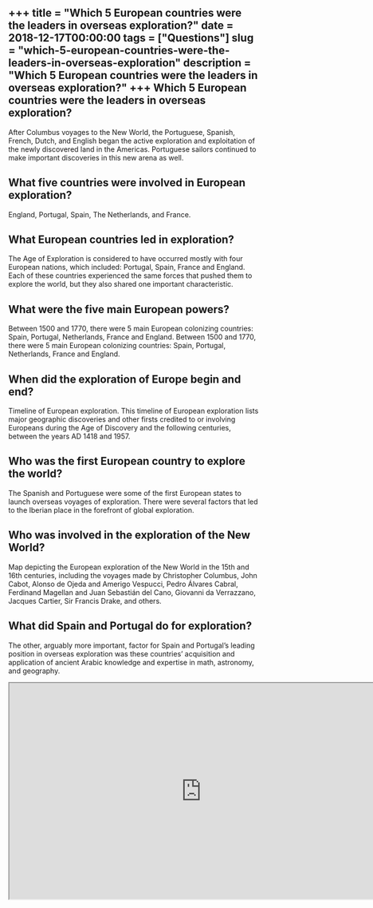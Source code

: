 +++
title = "Which 5 European countries were the leaders in overseas exploration?"
date = 2018-12-17T00:00:00
tags = ["Questions"]
slug = "which-5-european-countries-were-the-leaders-in-overseas-exploration"
description = "Which 5 European countries were the leaders in overseas exploration?"
+++
Which 5 European countries were the leaders in overseas exploration?
--------------------------------------------------------------------

After Columbus voyages to the New World, the Portuguese, Spanish, French, Dutch, and English began the active exploration and exploitation of the newly discovered land in the Americas. Portuguese sailors continued to make important discoveries in this new arena as well.

What five countries were involved in European exploration?
----------------------------------------------------------

England, Portugal, Spain, The Netherlands, and France.

What European countries led in exploration?
-------------------------------------------

The Age of Exploration is considered to have occurred mostly with four European nations, which included: Portugal, Spain, France and England. Each of these countries experienced the same forces that pushed them to explore the world, but they also shared one important characteristic.

What were the five main European powers?
----------------------------------------

Between 1500 and 1770, there were 5 main European colonizing countries: Spain, Portugal, Netherlands, France and England. Between 1500 and 1770, there were 5 main European colonizing countries: Spain, Portugal, Netherlands, France and England.

When did the exploration of Europe begin and end?
-------------------------------------------------

Timeline of European exploration. This timeline of European exploration lists major geographic discoveries and other firsts credited to or involving Europeans during the Age of Discovery and the following centuries, between the years AD 1418 and 1957.

Who was the first European country to explore the world?
--------------------------------------------------------

The Spanish and Portuguese were some of the first European states to launch overseas voyages of exploration. There were several factors that led to the Iberian place in the forefront of global exploration.

Who was involved in the exploration of the New World?
-----------------------------------------------------

Map depicting the European exploration of the New World in the 15th and 16th centuries, including the voyages made by Christopher Columbus, John Cabot, Alonso de Ojeda and Amerigo Vespucci, Pedro Álvares Cabral, Ferdinand Magellan and Juan Sebastián del Cano, Giovanni da Verrazzano, Jacques Cartier, Sir Francis Drake, and others.

What did Spain and Portugal do for exploration?
-----------------------------------------------

The other, arguably more important, factor for Spain and Portugal’s leading position in overseas exploration was these countries’ acquisition and application of ancient Arabic knowledge and expertise in math, astronomy, and geography.

<iframe allow="accelerometer; autoplay; clipboard-write; encrypted-media; gyroscope; picture-in-picture" allowfullscreen="" class="__youtube_prefs__  epyt-is-override  no-lazyload" data-no-lazy="1" data-origheight="433" data-origwidth="770" data-skipgform_ajax_framebjll="" height="433" id="_ytid_29136" loading="lazy" src="https://www.youtube.com/embed/MOR0v0_74w8?enablejsapi=1&autoplay=0&cc_load_policy=0&cc_lang_pref=&iv_load_policy=1&loop=0&modestbranding=0&rel=1&fs=1&playsinline=0&autohide=2&theme=dark&color=red&controls=1&" title="YouTube player" width="770"></iframe>